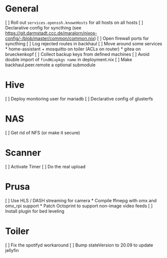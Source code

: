 # General
[ ] Roll out `services.openssh.knownHosts` for all hosts on all hosts
[ ] Declarative config for syncthing (see https://git.darmstadt.ccc.de/maralorn/nixos-config/-/blob/master/common/common.nix)
[ ] Open firewall ports for syncthing
[ ] Log rejected routes in backhaul
[ ] Move around some services
    * home-assistant + mosquitto on toiler (ACLs on router)
    * gitea on brueckenkopf
[ ] Collect backup keys from defined machines
[ ] Avoid double import of `findNixpkgs name` in deployment.nix
[ ] Make backhaul.peer.remote a optional submodule

# Hive
[ ] Deploy monitoring user for mariadb
[ ] Declarative config of glusterfs

# NAS
[ ] Get rid of NFS (or make it secure)

# Scanner
[ ] Activate Timer
[ ] Do the real upload

# Prusa
[ ] Use HLS / DASH streaming for camera
    * Compile ffmepg with omx and omx_rpi support
    * Patch Octoprint to support non-image video feeds
[ ] Install plugin for bed leveling

# Toiler
[ ] Fix the spotifyd workaround
[ ] Bump stateVersion to 20.09 to update jellyfin
